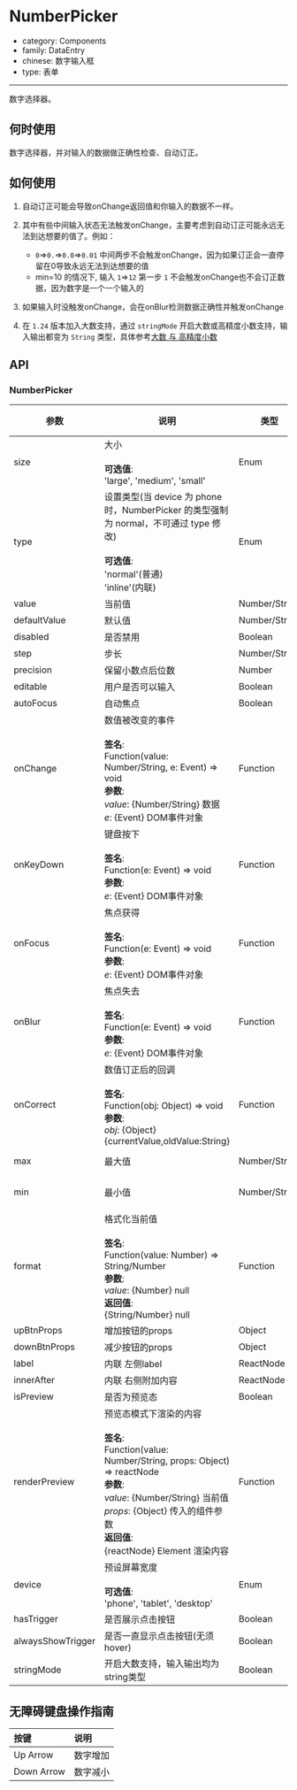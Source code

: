 # NumberPicker

-   category: Components
-   family: DataEntry
-   chinese: 数字输入框
-   type: 表单

---

数字选择器。

## 何时使用

数字选择器，并对输入的数据做正确性检查、自动订正。

## 如何使用

1.  自动订正可能会导致onChange返回值和你输入的数据不一样。

2.  其中有些中间输入状态无法触发onChange，主要考虑到自动订正可能永远无法到达想要的值了。例如：

    -   `0`=>`0.`=>`0.0`=>`0.01`  中间两步不会触发onChange，因为如果订正会一直停留在0导致永远无法到达想要的值
    -   min=10 的情况下, 输入 `1`=>`12`  第一步 `1` 不会触发onChange也不会订正数据，因为数字是一个一个输入的

3.  如果输入时没触发onChange，会在onBlur检测数据正确性并触发onChange

4.  在 `1.24` 版本加入大数支持，通过 `stringMode` 开启大数或高精度小数支持，输入输出都变为 `String` 类型，具体参考[大数 与 高精度小数](#bignumber-container)

## API

### NumberPicker

| 参数                | 说明                                                                                                                                                                                                           | 类型            | 默认值                     | 版本支持 |                      |
| ----------------- | ------------------------------------------------------------------------------------------------------------------------------------------------------------------------------------------------------------ | ------------- | ----------------------- | ---- | -------------------- |
| size              | 大小<br><br>**可选值**:<br>'large', 'medium', 'small'                                                                                                                                                             | Enum          | 'medium'                |      |                      |
| type              | 设置类型(当 device 为 phone 时，NumberPicker 的类型强制为 normal，不可通过 type 修改)<br><br>**可选值**:<br>'normal'(普通)<br>'inline'(内联)                                                                                             | Enum          | 'normal'                |      |                      |
| value             | 当前值                                                                                                                                                                                                          | Number/String | -                       |      |                      |
| defaultValue      | 默认值                                                                                                                                                                                                          | Number/String | -                       |      |                      |
| disabled          | 是否禁用                                                                                                                                                                                                         | Boolean       | -                       |      |                      |
| step              | 步长                                                                                                                                                                                                           | Number/String | 1                       |      |                      |
| precision         | 保留小数点后位数                                                                                                                                                                                                     | Number        | 0                       |      |                      |
| editable          | 用户是否可以输入                                                                                                                                                                                                     | Boolean       | true                    |      |                      |
| autoFocus         | 自动焦点                                                                                                                                                                                                         | Boolean       | -                       |      |                      |
| onChange          | 数值被改变的事件<br><br>**签名**:<br>Function(value: Number/String, e: Event) => void<br>**参数**:<br>_value_: {Number/String} 数据<br>_e_: {Event} DOM事件对象                                                                | Function      | func.noop               |      |                      |
| onKeyDown         | 键盘按下<br><br>**签名**:<br>Function(e: Event) => void<br>**参数**:<br>_e_: {Event} DOM事件对象                                                                                                                         | Function      | func.noop               |      |                      |
| onFocus           | 焦点获得<br><br>**签名**:<br>Function(e: Event) => void<br>**参数**:<br>_e_: {Event} DOM事件对象                                                                                                                         | Function      | -                       |      |                      |
| onBlur            | 焦点失去<br><br>**签名**:<br>Function(e: Event) => void<br>**参数**:<br>_e_: {Event} DOM事件对象                                                                                                                         | Function      | func.noop               |      |                      |
| onCorrect         | 数值订正后的回调<br><br>**签名**:<br>Function(obj: Object) => void<br>**参数**:<br>_obj_: {Object} {currentValue,oldValue:String}                                                                                        | Function      | func.noop               |      |                      |
| max               | 最大值                                                                                                                                                                                                          | Number/String | Number.MAX_SAFE_INTEGER |      | Math.pow(2, 53) - 1  |
| min               | 最小值                                                                                                                                                                                                          | Number/String | Number.MIN_SAFE_INTEGER |      | -Math.pow(2, 53) + 1 |
| format            | 格式化当前值<br><br>**签名**:<br>Function(value: Number) => String/Number<br>**参数**:<br>_value_: {Number} null<br>**返回值**:<br>{String/Number} null<br>                                                               | Function      | -                       |      |                      |
| upBtnProps        | 增加按钮的props                                                                                                                                                                                                   | Object        | -                       |      |                      |
| downBtnProps      | 减少按钮的props                                                                                                                                                                                                   | Object        | -                       |      |                      |
| label             | 内联 左侧label                                                                                                                                                                                                   | ReactNode     | -                       |      |                      |
| innerAfter        | 内联 右侧附加内容                                                                                                                                                                                                    | ReactNode     | -                       |      |                      |
| isPreview         | 是否为预览态                                                                                                                                                                                                       | Boolean       | -                       |      |                      |
| renderPreview     | 预览态模式下渲染的内容<br><br>**签名**:<br>Function(value: Number/String, props: Object) => reactNode<br>**参数**:<br>_value_: {Number/String} 当前值<br>_props_: {Object} 传入的组件参数<br>**返回值**:<br>{reactNode} Element 渲染内容<br> | Function      | -                       |      |                      |
| device            | 预设屏幕宽度<br><br>**可选值**:<br>'phone', 'tablet', 'desktop'                                                                                                                                                       | Enum          | -                       |      |                      |
| hasTrigger        | 是否展示点击按钮                                                                                                                                                                                                     | Boolean       | true                    |      |                      |
| alwaysShowTrigger | 是否一直显示点击按钮(无须hover)                                                                                                                                                                                          | Boolean       | false                   |      |                      |
| stringMode        | 开启大数支持，输入输出均为string类型                                                                                                                                                                                        | Boolean       | false                   | 1.24 |                      |

## 无障碍键盘操作指南

| 按键         | 说明   |
| :--------- | :--- |
| Up Arrow   | 数字增加 |
| Down Arrow | 数字减小 |
